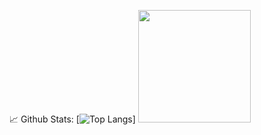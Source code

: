 <!---
- 👋 Hi, I’m @EdsonMorroNogueira, I'm a student in SPTECH, My course is 1 SIS
- 👀 I’m interested in Development of Websites, coding in C++ using OpenGL library
- 🌱 I’m currently learning CSS, JS, HTML and MySQL
- 💞️ I’m looking to collaborate on Gaming projects, automation and the uses of C++ in games
- 📫 How to reach me -  E-mail: edson.nogueira@sptech.school --->
📈 Github Stats:
[![Top Langs](https://github-readme-stats.vercel.app/api/top-langs/?username=EdsonMorroNogueira)] <img height="180em" src="https://github-readme-stats.vercel.app/api?username=EdsonMorroNogueira&show_icons=true&theme=synthwave&hide_border=true&&count_private=true&include_all_commits=true" />

<!---
EdsonMorroNogueira/EdsonMorroNogueira is a ✨ special ✨ repository because its `README.md` (this file) appears on your GitHub profile.
You can click the Preview link to take a look at your changes.
--->
